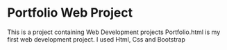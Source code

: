 # Portfolio Web Project
This is a project containing Web Development projects
Portfolio.html is my first web development project. I used Html, Css and Bootstrap
